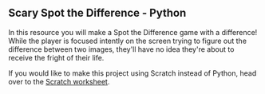 ## Scary Spot the Difference - Python

In this resource you will make a Spot the Difference game with a difference! While the player is focused intently on the screen trying to figure out the difference between two images, they'll have no idea they're about to receive the fright of their life.

If you would like to make this project using Scratch instead of Python, head over to the [Scratch worksheet](worksheet2.md).

